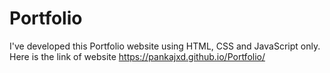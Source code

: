 # Portfolio
I've developed this Portfolio website using HTML, CSS and JavaScript only.
Here is the link of website https://pankajxd.github.io/Portfolio/
